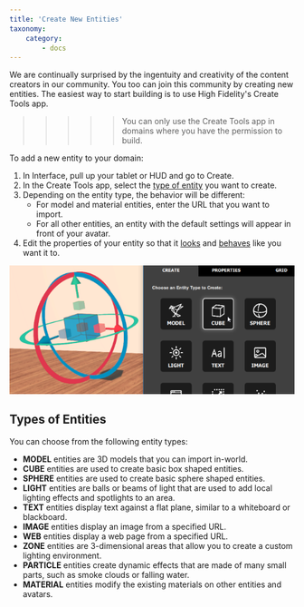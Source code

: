```yaml
---
title: 'Create New Entities'
taxonomy:
    category:
        - docs
---
```


We are continually surprised by the ingentuity and creativity of the content creators in our community. You too can join this community by creating new entities. The easiest way to start building is to use High Fidelity's Create Tools app. 

>>>>>You can only use the Create Tools app in domains where you have the permission to build. 

To add a new entity to your domain: 
1. In Interface, pull up your tablet or HUD and go to Create.
2. In the Create Tools app, select the [type of entity](#types-of-entities) you want to create.
3. Depending on the entity type, the behavior will be different:  
	* For model and material entities, enter the URL that you want to import.  
	* For all other  entities, an entity with the default settings will appear in front of your avatar.
4. Edit the properties of your entity so that it [looks](../edit-entities) and [behaves](../entity-physics) like you want it to.

![](add-cube.png)
## Types of Entities
You can choose from the following entity types:

* **MODEL** entities are 3D models that you can import in-world.
* **CUBE** entities are used to create basic box shaped entities.
* **SPHERE** entities are used to create basic sphere shaped entities.
* **LIGHT** entities are balls or beams of light that are used to add local lighting effects and spotlights to an area.
* **TEXT** entities display text against a flat plane, similar to a whiteboard or blackboard.
* **IMAGE** entities display an image from a specified URL.
* **WEB** entities display a web page from a specified URL.
* **ZONE** entities are 3-dimensional areas that allow you to create a custom lighting environment.
* **PARTICLE** entities create dynamic effects that are made of many small parts, such as smoke clouds or falling water.
* **MATERIAL** entities modify the existing materials on other entities and avatars.



